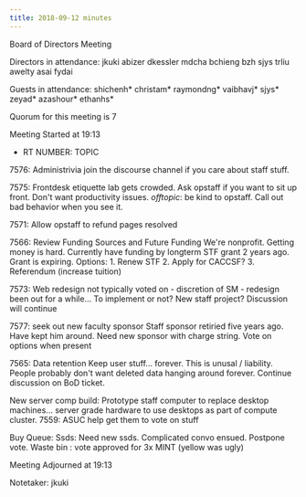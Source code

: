 ```yaml
---
title: 2018-09-12 minutes
---
```

Board of Directors Meeting

Directors in attendance:
jkuki
abizer
dkessler
mdcha
bchieng
bzh
sjys
trliu
awelty
asai
fydai

Guests in attendance:
shichenh*
christam*
raymondng*
vaibhavj*
sjys*
zeyad*
azashour*
ethanhs*





Quorum for this meeting is 7

Meeting Started at 19:13

* RT NUMBER: TOPIC

7576: Administrivia
  join the discourse channel if you care about staff stuff. 

7575: Frontdesk etiquette
  lab gets crowded. Ask opstaff if you want to sit up front. Don't want productivity issues.
  *offtopic*: be kind to opstaff. Call out bad behavior when you see it. 

7571: Allow opstaff to refund pages
  resolved

7566: Review Funding Sources and Future Funding
  We're nonprofit. Getting money is hard. Currently have funding by longterm STF grant 2 years ago.
  Grant is expiring. 
  Options:
    1. Renew STF
    2. Apply for CACCSF? 
    3. Referendum (increase tuition)

7573: Web redesign
  not typically voted on - discretion of SM - redesign been out for a while... To implement or not? New staff project? Discussion will continue

7577: seek out new faculty sponsor
  Staff sponsor retiried five years ago. Have kept him around. Need new sponsor with charge string. Vote on options when present

7565: Data retention 
  Keep user stuff... forever. This is unusal / liability. People probably don't want deleted data hanging around forever. Continue discussion on BoD ticket. 

New server comp build:
  Prototype staff computer to replace desktop machines... server grade hardware to use desktops as part of compute cluster. 
7559: ASUC
  help get them to vote on stuff 
  
    

Buy Queue:
  Ssds: Need new ssds. Complicated convo ensued. Postpone vote.
  Waste bin : vote approved for 3x MINT (yellow was ugly)

Meeting Adjourned at 19:13

Notetaker: jkuki
